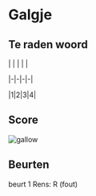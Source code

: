 # Galgje

## Te raden woord

| | | | |

|-|-|-|-|

|1|2|3|4|

## Score
![gallow](./images/2.png)

## Beurten
beurt 1 Rens: R (fout)